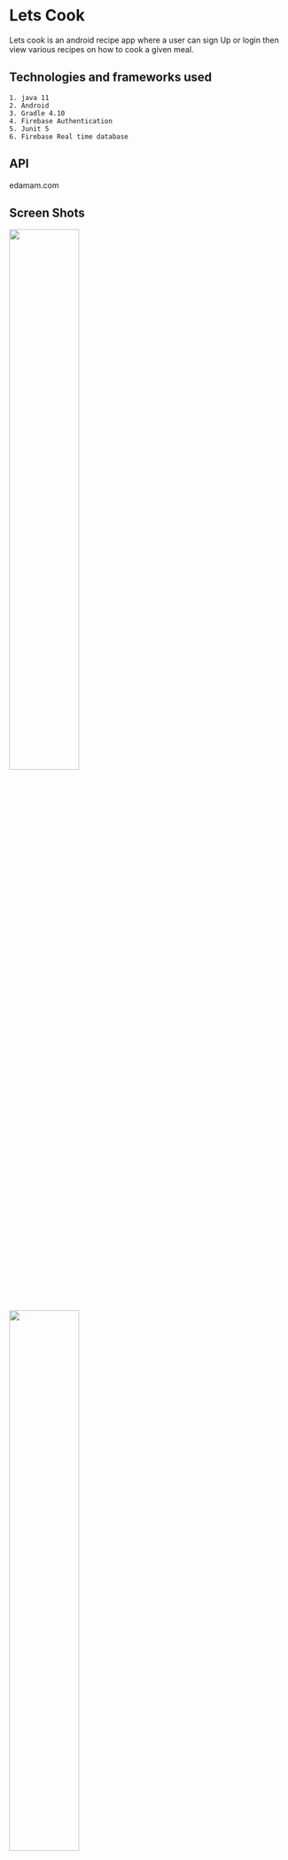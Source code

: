 # Lets Cook
Lets cook is an android recipe app where a user can sign Up or login then view various recipes on how to cook a given meal.

## Technologies and frameworks used
    1. java 11
    2. Android
    3. Gradle 4.10
    4. Firebase Authentication
    5. Junit 5
    6. Firebase Real time database

## API
edamam.com

## Screen Shots

<img src="https://user-images.githubusercontent.com/14147462/57702196-38036880-7666-11e9-8f75-a2b1d53a41ab.png" width="50%" />

<img src="https://user-images.githubusercontent.com/14147462/57702281-6c772480-7666-11e9-80d9-e32f8328c571.png" width="50%" />

<img src="https://user-images.githubusercontent.com/14147462/57702339-86b10280-7666-11e9-91c6-19e2ab5c43f4.png" width="50%" />

<img src="https://user-images.githubusercontent.com/14147462/57702432-bcee8200-7666-11e9-87f2-13c45d60c879.png" width="50%" />



## License
[![MIT Licence](https://badges.frapsoft.com/os/mit/mit-125x28.png?v=103)](LICENSE)